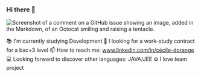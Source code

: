 ### Hi there 👋
![Screenshot of a comment on a GitHub issue showing an image, added in the Markdown, of an Octocat smiling and raising a tentacle.](https://img.freepik.com/vecteurs-libre/mot-bienvenue-personnages-dessins-animes_81522-4207.jpg?w=826&t=st=1708329138~exp=1708329738~hmac=3b5ff0d1f5e26e8a629b7a189c2dd149a1aaf9b513cf28f89e95338d3bf4b7d0)

📚 I'm currently studying Development
🔭 I looking for a work-study contract for a bac+3 level
📫 How to reach me: www.linkedin.com/in/cécile-dorange
💻 Looking forward to discover other languages: JAVA/JEE
⚙️ I love team project

<!--
**CecDorWEB/CecDorWEB** is a ✨ _special_ ✨ repository because its `README.md` (this file) appears on your GitHub profile.

Here are some ideas to get you started:

- 🔭 I’m currently working on ...
- 🌱 I’m currently learning ...
- 👯 I’m looking to collaborate on ...
- 🤔 I’m looking for help with ...
- 💬 Ask me about ...
- 📫 How to reach me: ...
- 😄 Pronouns: ...
- ⚡ Fun fact: ...
-->
